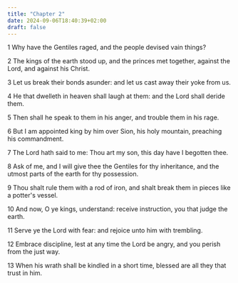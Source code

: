 ```yaml
---
title: "Chapter 2"
date: 2024-09-06T18:40:39+02:00
draft: false
---
```




1 Why have the Gentiles raged, and the people devised vain things?

2 The kings of the earth stood up, and the princes met together, against the Lord, and against his Christ.

3 Let us break their bonds asunder: and let us cast away their yoke from us.

4 He that dwelleth in heaven shall laugh at them: and the Lord shall deride them.

5 Then shall he speak to them in his anger, and trouble them in his rage.

6 But I am appointed king by him over Sion, his holy mountain, preaching his commandment.

7 The Lord hath said to me: Thou art my son, this day have I begotten thee.

8 Ask of me, and I will give thee the Gentiles for thy inheritance, and the utmost parts of the earth for thy possession.

9 Thou shalt rule them with a rod of iron, and shalt break them in pieces like a potter's vessel.

10 And now, O ye kings, understand: receive instruction, you that judge the earth.

11 Serve ye the Lord with fear: and rejoice unto him with trembling.

12 Embrace discipline, lest at any time the Lord be angry, and you perish from the just way.

13 When his wrath shall be kindled in a short time, blessed are all they that trust in him.

